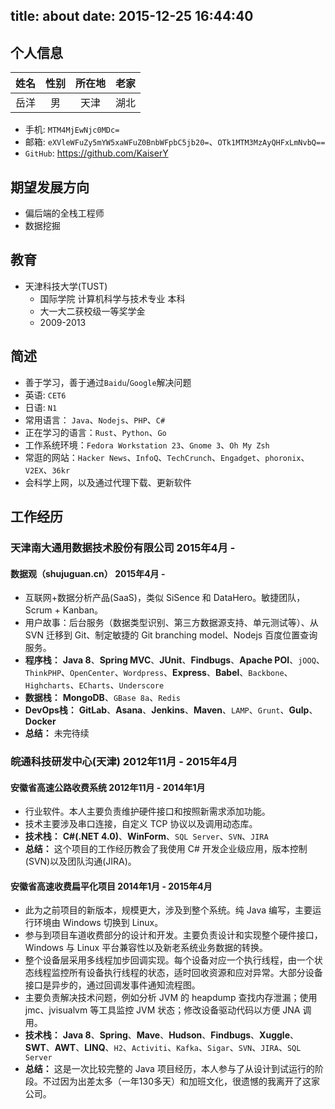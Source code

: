 title: about
date: 2015-12-25 16:44:40
---

## 个人信息
| 姓名 | 性别| 所在地 | 老家 |
|:----:|:---:|:------:|:----:|
| 岳洋 | 男 | 天津 | 湖北 |

* 手机: `MTM4MjEwNjc0MDc=`
* 邮箱: `eXVleWFuZy5mYW5xaWFuZ0BnbWFpbC5jb20=`、`OTk1MTM3MzAyQHFxLmNvbQ==`
* `GitHub`: https://github.com/KaiserY

## 期望发展方向
* 偏后端的全栈工程师
* 数据挖掘

## 教育
* 天津科技大学(TUST)
  * 国际学院 计算机科学与技术专业 本科
  * 大一大二获校级一等奖学金
  * 2009-2013

## 简述
* 善于学习，善于通过`Baidu`/`Google`解决问题
* 英语: `CET6`
* 日语: `N1`
* 常用语言： `Java`、`Nodejs`、`PHP`、`C#`
* 正在学习的语言：`Rust`、`Python`、`Go`
* 工作系统环境：`Fedora Workstation 23`、`Gnome 3`、`Oh My Zsh`
* 常逛的网站：`Hacker News`、`InfoQ`、`TechCrunch`、`Engadget`、`phoronix`、`V2EX`、`36kr`
* 会科学上网，以及通过代理下载、更新软件

## 工作经历
### 天津南大通用数据技术股份有限公司 2015年4月 -
#### 数据观（shujuguan.cn） 2015年4月 -
* 互联网+数据分析产品(SaaS)，类似 SiSence 和 DataHero。敏捷团队，Scrum + Kanban。
* 用户故事：后台服务（数据类型识别、第三方数据源支持、单元测试等）、从 SVN 迁移到 Git、制定敏捷的 Git branching model、Nodejs 百度位置查询服务。
* **程序栈：** **Java 8**、**Spring MVC**、**JUnit**、**Findbugs**、**Apache POI**、`jOOQ`、`ThinkPHP`、`OpenCenter`、`Wordpress`、**Express**、**Babel**、`Backbone`、`Highcharts`、`ECharts`、`Underscore`
* **数据栈：** **MongoDB**、`GBase 8a`、`Redis`
* **DevOps栈：** **GitLab**、**Asana**、**Jenkins**、**Maven**、`LAMP`、`Grunt`、**Gulp**、**Docker**
* **总结：** 未完待续

### 皖通科技研发中心(天津) 2012年11月 - 2015年4月
#### 安徽省高速公路收费系统 2012年11月 - 2014年1月
* 行业软件。本人主要负责维护硬件接口和按照新需求添加功能。
* 技术主要涉及串口连接，自定义 TCP 协议以及调用动态库。
* **技术栈：** **C#(.NET 4.0)**、**WinForm**、`SQL Server`、`SVN`、`JIRA`
* **总结：** 这个项目的工作经历教会了我使用 C# 开发企业级应用，版本控制(SVN)以及团队沟通(JIRA)。

#### 安徽省高速收费扁平化项目 2014年1月 - 2015年4月
* 此为之前项目的新版本，规模更大，涉及到整个系统。纯 Java 编写，主要运行环境由 Windows 切换到 Linux。
* 参与到项目车道收费部分的设计和开发。主要负责设计和实现整个硬件接口，Windows 与 Linux 平台兼容性以及新老系统业务数据的转换。
* 整个设备层采用多线程加步回调实现。每个设备对应一个执行线程，由一个状态线程监控所有设备执行线程的状态，适时回收资源和应对异常。大部分设备接口是异步的，通过回调发事件通知流程图。
* 主要负责解决技术问题，例如分析 JVM 的 heapdump 查找内存泄漏；使用 jmc、jvisualvm 等工具监控 JVM 状态；修改设备驱动代码以方便 JNA 调用。
* **技术栈：** **Java 8**、**Spring**、**Mave**、**Hudson**、**Findbugs**、**Xuggle**、**SWT**、**AWT**、**LINQ**、`H2`、`Activiti`、`Kafka`、`Sigar`、`SVN`、`JIRA`、`SQL Server`
* **总结：** 这是一次比较完整的 Java 项目经历，本人参与了从设计到试运行的阶段。不过因为出差太多（一年130多天）和加班文化，很遗憾的我离开了这家公司。

